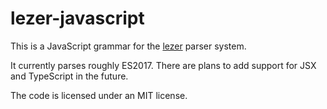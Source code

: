 # lezer-javascript

This is a JavaScript grammar for the
[lezer](https://lezer.codemirror.net/) parser system.

It currently parses roughly ES2017. There are plans to add support for
JSX and TypeScript in the future.

The code is licensed under an MIT license.
